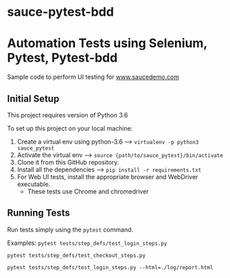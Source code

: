 # sauce-pytest-bdd

# Automation Tests using Selenium, Pytest, Pytest-bdd

Sample code to perform UI testing for www.saucedemo.com

## Initial Setup

This project requires version of Python 3.6

To set up this project on your local machine:

1. Create a virtual env using python-3.6 --> `virtualenv -p python3 sauce_pytest`
2. Activate the virtual env --> `source {path/to/sauce_pytest}/bin/activate`
3. Clone it from this GitHub repository.
4. Install all the dependencies --> `pip install -r requirements.txt`
5. For Web UI tests, install the appropriate browser and WebDriver executable.
   * These tests use Chrome and chromedriver

## Running Tests
Run tests simply using the `pytest` command.

Examples:
`pytest tests/step_defs/test_login_steps.py`

`pytest tests/step_defs/test_checkout_steps.py`

`pytest tests/step_defs/test_login_steps.py --html=./log/report.html`
